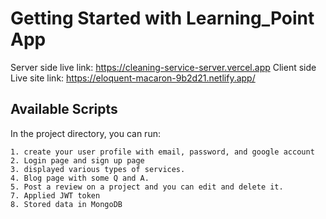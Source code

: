 # Getting Started with Learning_Point App

Server side live link: https://cleaning-service-server.vercel.app
Client side Live site link: https://eloquent-macaron-9b2d21.netlify.app/






## Available Scripts

In the project directory, you can run:

    1. create your user profile with email, password, and google account
    2. Login page and sign up page
    3. displayed various types of services.
    4. Blog page with some Q and A.
    5. Post a review on a project and you can edit and delete it.
    7. Applied JWT token
    8. Stored data in MongoDB